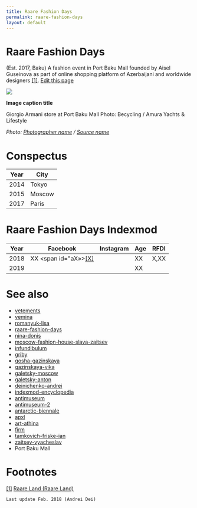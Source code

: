 ```yaml
---
title: Raare Fashion Days
permalink: raare-fashion-days
layout: default
---
```


# Raare Fashion Days

 (Est. 2017, Baku) A fashion event in Port Baku Mall founded by Aisel Guseinova as part of online shopping platform of Azerbaijani and worldwide designers <span id="a1">[\[1\]](#f1)</span>. [Edit this page](http://prose.io/#indexmod/encyclopedia/edit/master/raare-fashion-days.md)

![](/encyclopedia/images/image-name.jpg)

**Image caption title**

Giorgio Armani store at Port Baku Mall
Photo: Becycling / Amura Yachts & Lifestyle

*Photo: [Photographer name](/photographer-name-page) / [Source name](/source-name-page)*

# Conspectus

|Year|City|
|----|-----|
|2014|Tokyo|
|2015|Moscow|
|2017|Paris|

# Raare Fashion Days Indexmod

|Year|Facebook|Instagram|Age|RFDI|
|-|-|-|-|-|
|2018|ХХ <span id="aХ»>[\[Х\]](#fХ)</span>||ХХ|Х,ХХ|
|2019|||ХХ||

# See also

+ [vetements](vetements)
+ [vemina](vemina)
+ [romanyuk-lisa](romanyuk-lisa)
+ [raare-fashion-days](raare-fashion-days)
+ [nina-donis](nina-donis)
+ [moscow-fashion-house-slava-zaitsev](moscow-fashion-house-slava-zaitsev)
+ [infundibulum](infundibulum)
+ [griby](griby)
+ [gosha-gazinskaya](gosha-gazinskaya)
+ [gazinskaya-vika](gazinskaya-vika)
+ [galetsky-moscow](galetsky-moscow)
+ [galetsky-anton](galetsky-anton)
+ [deinichenko-andrei](deinichenko-andrei)
+ [indexmod-encyclopedia](indexmod-encyclopedia)
+ [antimuseum](antimuseum)
+ [antimuseum-2](antimuseum-2)
+ [antarctic-biennale](antarctic-biennale)
+ [apxl](apxl)
+ [art-athina](art-athina)
+ [firm](firm)
+ [tamkovich-friske-ian](tamkovich-friske-ian)
+ [zaitsev-vyacheslav](zaitsev-vyacheslav)
+ Port Baku Mall

# Footnotes

[[1]](#a1) <span id="f1"></span> [Raare Land (Raare Land)](http://example.net/article)

`Last update Feb. 2018 (Andrei Dei)`
